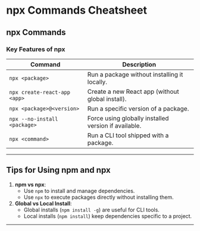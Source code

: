 # npx Commands Cheatsheet

## **npx Commands**

### **Key Features of npx**
| **Command**                    | **Description**                                 |
|--------------------------------|------------------------------------------------|
| `npx <package>`                | Run a package without installing it locally. |
| `npx create-react-app <app>`   | Create a new React app (without global install). |
| `npx <package>@<version>`      | Run a specific version of a package. |
| `npx --no-install <package>`   | Force using globally installed version if available. |
| `npx <command>`                | Run a CLI tool shipped with a package. |

---

## **Tips for Using npm and npx**
1. **npm vs npx**: 
   - Use `npm` to install and manage dependencies.
   - Use `npx` to execute packages directly without installing them.
2. **Global vs Local Install**:
   - Global installs (`npm install -g`) are useful for CLI tools.
   - Local installs (`npm install`) keep dependencies specific to a project.

---